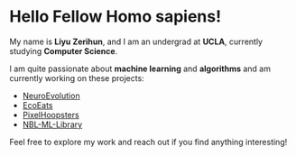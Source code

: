 # Hello Fellow Homo sapiens!

My name is **Liyu Zerihun**, and I am an undergrad at **UCLA**, currently studying **Computer Science**.  

I am quite passionate about **machine learning** and **algorithms** and am currently working on these projects:

- [NeuroEvolution](https://github.com/LiyuZer/NeuroEvolution)  
- [EcoEats](https://github.com/LiyuZer/EcoEats)  
- [PixelHoopsters](https://github.com/LiyuZer/PixelHoopsters)  
- [NBL-ML-Library](https://github.com/LiyuZer/NBL-ML-Library-)  

Feel free to explore my work and reach out if you find anything interesting!

